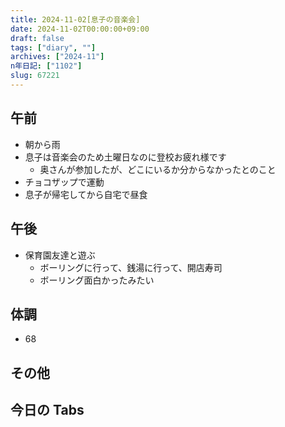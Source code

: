 ```yaml
---
title: 2024-11-02[息子の音楽会]
date: 2024-11-02T00:00:00+09:00
draft: false
tags: ["diary", ""]
archives: ["2024-11"]
n年日記: ["1102"]
slug: 67221
---
```


## 午前

- 朝から雨
- 息子は音楽会のため土曜日なのに登校お疲れ様です
  - 奥さんが参加したが、どこにいるか分からなかったとのこと
- チョコザップで運動
- 息子が帰宅してから自宅で昼食

## 午後

- 保育園友達と遊ぶ
  - ボーリングに行って、銭湯に行って、開店寿司
  - ボーリング面白かったみたい

## 体調

- 68

## その他

## 今日の Tabs
